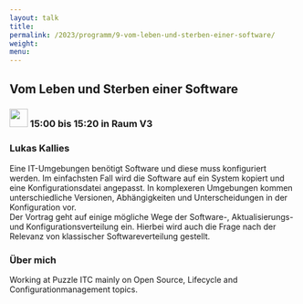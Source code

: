 ```yaml
---
layout: talk
title:
permalink: /2023/programm/9-vom-leben-und-sterben-einer-software/
weight:
menu:
---
```

## Vom Leben und Sterben einer Software

### <img height = "32" src="../../../images/talk.svg"> 15:00 bis 15:20 in Raum V3

### Lukas Kallies

Eine IT-Umgebungen benötigt Software und diese muss konfiguriert werden. Im einfachsten Fall wird die Software auf ein System kopiert und eine Konfigurationsdatei angepasst. In komplexeren Umgebungen kommen unterschiedliche Versionen, Abhängigkeiten und Unterscheidungen in der Konfiguration vor.  
Der Vortrag geht auf einige mögliche Wege der Software-, Aktualisierungs- und Konfigurationsverteilung ein. Hierbei wird auch die Frage nach der Relevanz von klassischer Softwareverteilung gestellt.

### Über mich

Working at Puzzle ITC mainly on Open Source, Lifecycle and Configurationmanagement topics.

